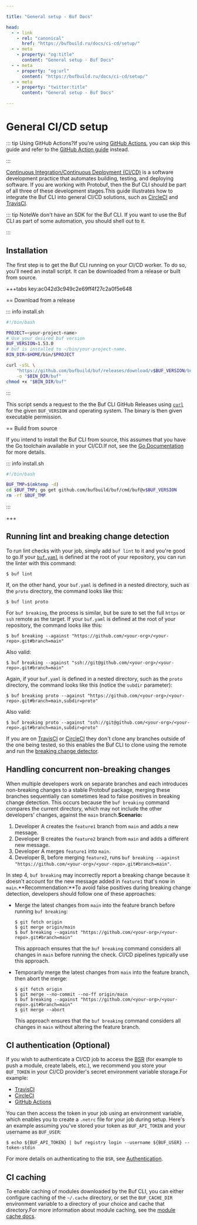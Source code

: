```yaml
---

title: "General setup - Buf Docs"

head:
  - - link
    - rel: "canonical"
      href: "https://bufbuild.ru/docs/ci-cd/setup/"
  - - meta
    - property: "og:title"
      content: "General setup - Buf Docs"
  - - meta
    - property: "og:url"
      content: "https://bufbuild.ru/docs/ci-cd/setup/"
  - - meta
    - property: "twitter:title"
      content: "General setup - Buf Docs"

---
```


# General CI/CD setup

::: tip Using GitHub Actions?If you're using [GitHub Actions](https://github.com/features/actions), you can skip this guide and refer to the [GitHub Action guide](../github-actions/) instead.

:::

[Continuous Integration/Continuous Deployment (CI/CD)](https://en.wikipedia.org/wiki/CI/CD) is a software development practice that automates building, testing, and deploying software. If you are working with Protobuf, then the Buf CLI should be part of all three of these development stages.This guide illustrates how to integrate the Buf CLI into general CI/CD solutions, such as [CircleCI](https://circleci.com) and [TravisCI](https://travis-ci.org).

::: tip NoteWe don't have an SDK for the Buf CLI. If you want to use the Buf CLI as part of some automation, you should shell out to it.

:::

## Installation

The first step is to get the Buf CLI running on your CI/CD worker. To do so, you'll need an install script. It can be downloaded from a release or built from source.

+++tabs key:ac042d3c949c2e69ff4f27c2a0f5e648

== Download from a release

::: info install.sh

```bash
#!/bin/bash

PROJECT=<your-project-name>
# Use your desired buf version
BUF_VERSION=1.53.0
# buf is installed to ~/bin/your-project-name.
BIN_DIR=$HOME/bin/$PROJECT

curl -sSL \
    "https://github.com/bufbuild/buf/releases/download/v$BUF_VERSION/buf-$(uname -s)-$(uname -m)" \
    -o "$BIN_DIR/buf"
chmod +x "$BIN_DIR/buf"
```

:::

This script sends a request to the the Buf CLI GitHub Releases using [`curl`](https://curl.se/docs) for the given `BUF_VERSION` and operating system. The binary is then given executable permission.

== Build from source

If you intend to install the Buf CLI from source, this assumes that you have the Go toolchain available in your CI/CD.If not, see the [Go Documentation](https://golang.org/) for more details.

::: info install.sh

```bash
#!/bin/bash

BUF_TMP=$(mktemp -d)
cd $BUF_TMP; go get github.com/bufbuild/buf/cmd/buf@v$BUF_VERSION
rm -rf $BUF_TMP
```

:::

+++

## Running lint and breaking change detection

To run lint checks with your job, simply add `buf lint` to it and you're good to go.If your [`buf.yaml`](../../configuration/v2/buf-yaml/) is defined at the root of your repository, you can run the linter with this command:

```console
$ buf lint
```

If, on the other hand, your `buf.yaml` is defined in a nested directory, such as the `proto` directory, the command looks like this:

```console
$ buf lint proto
```

For `buf breaking`, the process is similar, but be sure to set the full `https` or `ssh` remote as the target. If your `buf.yaml` is defined at the root of your repository, the command looks like this:

```console
$ buf breaking --against "https://github.com/<your-org>/<your-repo>.git#branch=main"
```

Also valid:

```console
$ buf breaking --against "ssh://git@github.com/<your-org>/<your-repo>.git#branch=main"
```

Again, if your `buf.yaml` is defined in a nested directory, such as the `proto` directory, the command looks like this (notice the `subdir` parameter):

```console
$ buf breaking proto --against "https://github.com/<your-org>/<your-repo>.git#branch=main,subdir=proto"
```

Also valid:

```console
$ buf breaking proto --against "ssh://git@github.com/<your-org>/<your-repo>.git#branch=main,subdir=proto"
```

If you are on [TravisCI](https://travis-ci.org) or [CircleCI](https://circleci.com) they don't clone any branches outside of the one being tested, so this enables the Buf CLI to clone using the remote and run the [breaking change detector](../../breaking/overview/).

## Handling concurrent non-breaking changes

When multiple developers work on separate branches and each introduces non-breaking changes to a stable Protobuf package, merging these branches sequentially can sometimes lead to false positives in breaking change detection. This occurs because the `buf breaking` command compares the current directory, which may not include the other developers' changes, against the `main` branch.**Scenario:**

1.  Developer A creates the `feature1` branch from `main` and adds a new message.
2.  Developer B creates the `feature2` branch from `main` and adds a different new message.
3.  Developer A merges `feature1` into `main`.
4.  Developer B, before merging `feature2`, runs `buf breaking --against "https://github.com/<your-org>/<your-repo>.git#branch=main"`.

In step 4, `buf breaking` may incorrectly report a breaking change because it doesn't account for the new message added in `feature1` that's now in `main`.**Recommendation:**To avoid false positives during breaking change detection, developers should follow one of these approaches:

- Merge the latest changes from `main` into the feature branch before running `buf breaking`:

  ```console
  $ git fetch origin
  $ git merge origin/main
  $ buf breaking --against "https://github.com/<your-org>/<your-repo>.git#branch=main"
  ```

  This approach ensures that the `buf breaking` command considers all changes in `main` before running the check. CI/CD pipelines typically use this approach.

- Temporarily merge the latest changes from `main` into the feature branch, then abort the merge:

  ```console
  $ git fetch origin
  $ git merge --no-commit --no-ff origin/main
  $ buf breaking --against "https://github.com/<your-org>/<your-repo>.git#branch=main"
  $ git merge --abort
  ```

  This approach ensures that the `buf breaking` command considers all changes in `main` without altering the feature branch.

## CI authentication (Optional)

If you wish to authenticate a CI/CD job to access the [BSR](../../bsr/) (for example to push a module, create labels, etc.), we recommend you store your `BUF_TOKEN` in your CI/CD provider's secret environment variable storage.For example:

- [TravisCI](https://docs.travis-ci.com/user/environment-variables#defining-encrypted-variables-in-travisyml)
- [CircleCI](https://circleci.com/docs/2.0/env-vars/)
- [GitHub Actions](https://docs.github.com/en/actions/reference/encrypted-secrets)

You can then access the token in your job using an environment variable, which enables you to create a `.netrc` file for your job during setup. Here's an example assuming you've stored your token as `BUF_API_TOKEN` and your username as `BUF_USER`:

```console
$ echo ${BUF_API_TOKEN} | buf registry login --username ${BUF_USER} --token-stdin
```

For more details on authenticating to the `BSR`, see [Authentication](../../bsr/authentication/).

## CI caching

To enable caching of modules downloaded by the Buf CLI, you can either configure caching of the `~/.cache` directory, or set the `BUF_CACHE_DIR` environment variable to a directory of your choice and cache that directory.For more information about module caching, see the [module cache docs](../../cli/modules-workspaces/#module-cache).
